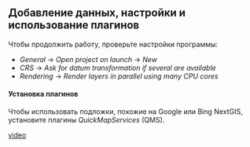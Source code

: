 ## Добавление данных, настройки и использование плагинов

Чтобы продолжить работу, проверьте настройки программы:

*   *General* → *Open project on launch* → *New*
*   *CRS* → *Ask for datum transformation if several are available*
*   *Rendering* → *Render layers in parallel using many CPU cores*

#### Установка плагинов

Чтобы использовать подложки, похожие на Google или Bing NextGIS, установите плагины *QuickMapServices* (QMS).

[video](https://player.softculture.cc/embed/online/GIS/GIS_10.10.12_L2-9_Settings_and_Plugins)